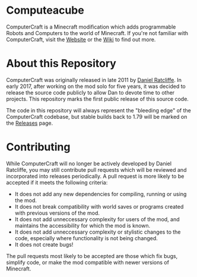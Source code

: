 Computeacube
=============

ComputerCraft is a Minecraft modification which adds programmable Robots and Computers to the world of Minecraft.
If you're not familiar with ComputerCraft, visit the [Website](http://www.computercraft.info/download) or the [Wiki](http://www.computercraft.info/wiki) to find out more.

About this Repository
=====================

ComputerCraft was originally released in late 2011 by [Daniel Ratcliffe](https://twitter.com/DanTwoHundred). In early 2017, after working on the mod solo for five years, it was decided to release the source code publicly to allow Dan to devote time to other projects. This repository marks the first public release of this source code.

The code in this repository will always represent the "bleeding edge" of the ComputerCraft codebase, but stable builds back to 1.79 will be marked on the [Releases](https://github.com/dan200/ComputerCraft/releases) page.

Contributing
============

While ComputerCraft will no longer be actively developed by Daniel Ratcliffe, you may still contribute pull requests which will be reviewed and incorporated into releases periodically. A pull request is more likely to be accepted if it meets the following criteria:

* It does not add any new dependencies for compiling, running or using the mod.
* It does not break compatibility with world saves or programs created with previous versions of the mod.
* It does not add unneccessary complexity for users of the mod, and maintains the accessibility for which the mod is known.
* It does not add unneccessary complexity or stylistic changes to the code, especially where functionality is not being changed.
* It does not create bugs!

The pull requests most likely to be accepted are those which fix bugs, simplify code, or make the mod compatible with newer versions of Minecraft.
